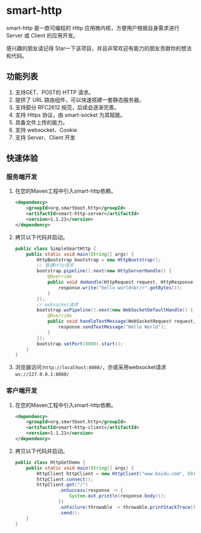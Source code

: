 # smart-http
smart-http 是一款可编程的 Http 应用微内核，方便用户根据自身需求进行 Server 或 Client 的应用开发。

感兴趣的朋友请记得 Star一下该项目，并且非常欢迎有能力的朋友贡献你的想法和代码。
## 功能列表
1. 支持GET、POST的 HTTP 请求。
2. 提供了 URL 路由组件，可以快速搭建一套静态服务器。
3. 支持部分 RFC2612 规范，后续会逐渐完善。
4. 支持 Https 协议，由 smart-socket 为其赋能。
5. 具备文件上传的能力。
6. 支持 websocket、Cookie
7. 支持 Server、Client 开发

## 快速体验
### 服务端开发
1. 在您的Maven工程中引入smart-http依赖。
    ```xml
    <dependency>
        <groupId>org.smartboot.http</groupId>
        <artifactId>smart-http-server</artifactId>
        <version>1.1.21</version>
    </dependency>
    ```
2. 拷贝以下代码并启动。
    ```java
    public class SimpleSmartHttp {
        public static void main(String[] args) {
            HttpBootstrap bootstrap = new HttpBootstrap();
            // 普通http请求
            bootstrap.pipeline().next(new HttpServerHandle() {
                @Override
                public void doHandle(HttpRequest request, HttpResponse response) throws IOException {
                    response.write("hello world<br/>".getBytes());
                }
            });
            // websocket请求
            bootstrap.wsPipeline().next(new WebSocketDefaultHandle() {
                @Override
                public void handleTextMessage(WebSocketRequest request, WebSocketResponse response, String data) {
                    response.sendTextMessage("Hello World");
                }
            });
            bootstrap.setPort(8080).start();
        }
    }
    ```
3. 浏览器访问:`http://localhost:8080/`，亦或采用websocket请求`ws://127.0.0.1:8080/`

### 客户端开发
1. 在您的Maven工程中引入smart-http依赖。
    ```xml
    <dependency>
        <groupId>org.smartboot.http</groupId>
        <artifactId>smart-http-client</artifactId>
        <version>1.1.21</version>
    </dependency>
    ```
2. 拷贝以下代码并启动。
    ```java
    public class HttpGetDemo {
        public static void main(String[] args) {
            HttpClient httpClient = new HttpClient("www.baidu.com", 80);
            httpClient.connect();
            httpClient.get("/")
                    .onSuccess(response -> {
                        System.out.println(response.body());
                    })
                    .onFailure(throwable -> throwable.printStackTrace())
                    .send();
        }
    }
    ```


